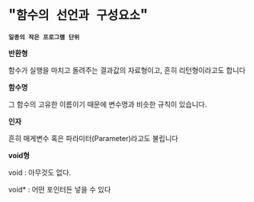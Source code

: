 # "```함수의 선언과 구성요소```"

**```일종의 작은 프로그램 단위```**

**반환형**

함수가 실행을 마치고 돌려주는 결과값의 자료형이고, 흔히 리턴형이라고도 합니다

**함수명**

그 함수의 고유한 이름이기 때문에 변수명과 비슷한 규칙이 있습니다.

**인자**

흔히 매게변수 혹은 파라미터(Parameter)라고도 불립니다





**void형**

void : 아무것도 없다.

void* : 어떤 포인터든 넣을 수 있다







